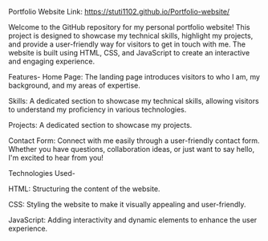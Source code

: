 Portfolio Website Link: https://stuti1102.github.io/Portfolio-website/

Welcome to the GitHub repository for my personal portfolio website! This project is designed to showcase my technical skills, highlight my projects, and provide a user-friendly way for visitors to get in touch with me. The website is built using HTML, CSS, and JavaScript to create an interactive and engaging experience.

Features-
Home Page: The landing page introduces visitors to who I am, my background, and my areas of expertise.

Skills: A dedicated section to showcase my technical skills, allowing visitors to understand my proficiency in various technologies.

Projects: A dedicated section to showcase my projects.

Contact Form: Connect with me easily through a user-friendly contact form. Whether you have questions, collaboration ideas, or just want to say hello, I'm excited to hear from you!

Technologies Used-

HTML: Structuring the content of the website.

CSS: Styling the website to make it visually appealing and user-friendly.

JavaScript: Adding interactivity and dynamic elements to enhance the user experience.
